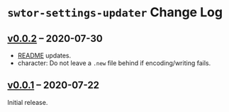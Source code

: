 # `swtor-settings-updater` Change Log

## [v0.0.2](https://github.com/ion1/swtor-settings-updater/releases/tag/v0.0.2) – 2020-07-30

* [README](README.md) updates.
* character: Do not leave a `.new` file behind if encoding/writing fails.

## [v0.0.1](https://github.com/ion1/swtor-settings-updater/releases/tag/v0.0.1) – 2020-07-22

Initial release.
